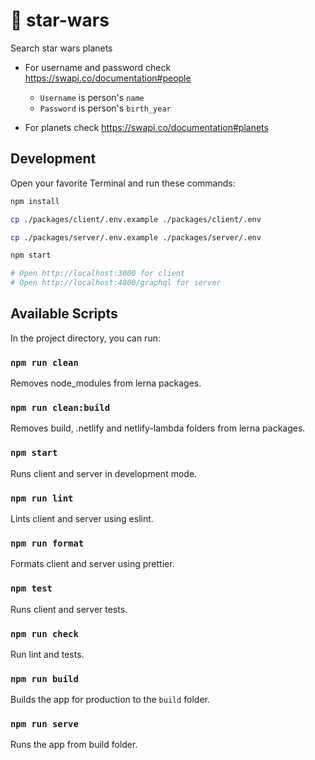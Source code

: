 # 🎉 star-wars

Search star wars planets

- For username and password check https://swapi.co/documentation#people

  - ```Username``` is person's ```name```
  - ```Password``` is person's ```birth_year```

- For planets check https://swapi.co/documentation#planets

## Development

Open your favorite Terminal and run these commands:

```bash
npm install

cp ./packages/client/.env.example ./packages/client/.env

cp ./packages/server/.env.example ./packages/server/.env

npm start

# Open http://localhost:3000 for client
# Open http://localhost:4000/graphql for server
```

## Available Scripts

In the project directory, you can run:

### `npm run clean`

Removes node_modules from lerna packages.

### `npm run clean:build`

Removes build, .netlify and netlify-lambda folders from lerna packages.

### `npm start`

Runs client and server in development mode.

### `npm run lint`

Lints client and server using eslint.

### `npm run format`

Formats client and server using prettier.

### `npm test`

Runs client and server tests.

### `npm run check`

Run lint and tests.

### `npm run build`

Builds the app for production to the `build` folder.

### `npm run serve`

Runs the app from build folder.
